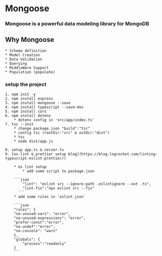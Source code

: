 # Mongoose

### Mongoose is a powerful data modeling library for MongoDB

## Why Mongoose

    * Schema definition
    * Model Creation
    * Data Validation
    * Querying
    * MiddleWare Support
    * Population (populate)

### setup the project

    1. npm init -y
    2. npm install express
    3. npm install mongoose --save
    4. npm install typescript --save-dev
    5. npm install cors
    6. npm install dotenv
        * dotenv config in 'src/app/index.ts'
    7. tsc --init
        * change package.json "build":"tsc"
        * config tsc (rootDir:"src" & outDir:"dist")
        * tsc
        * node dist/app.js

    8. setup app.ts & server.ts
    9. [es-lint & prettier setup blog](https://blog.logrocket.com/linting-typescript-eslint-prettier/)

        * es lint setup
            * add some script to package.json

        ```json
            "lint": "eslint src --ignore-path .eslintignore --ext .ts",
            "lint-fix":"npx eslint src --fix"
          ```
        * add some rules in `eslint.json`

        ```json
        "rules": {
        "no-unused-vars": "error",
        "no-unused-expressions": "error",
        "prefer-const":"error",
        "no-undef":"error",
        "no-console": "warn"
        },
        "globals": {
            "process":"readonly"
        }
        ```
